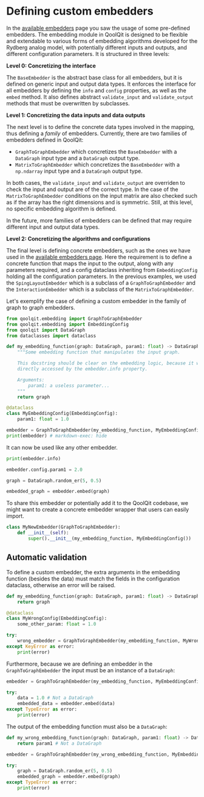 # Defining custom embedders

In the [available embedders](available_embedders.md) page you saw the usage of some pre-defined embedders. The embedding module in QoolQit is designed to be flexible and extendable to various forms of embedding algorithms developed for the Rydberg analog model, with potentially different inputs and outputs, and different configuration parameters. It is structured in three levels:

**Level 0: Concretizing the interface**

The `BaseEmbedder` is the abstract base class for all embedders, but it is defined on generic input and output data types. It enforces the interface for all embedders by defining the `info` and `config` properties, as well as the `embed` method. It also defines abstract `validate_input` and `validate_output` methods that must be overwritten by subclasses.

**Level 1: Concretizing the data inputs and data outputs**

The next level is to define the concrete data types involved in the mapping, thus defining a *family* of embedders. Currently, there are two families of embedders defined in QoolQit:

- `GraphToGraphEmbedder` which concretizes the `BaseEmbedder` with a `DataGraph` input type and a `DataGraph` output type.
- `MatrixToGraphEmbedder` which concretizes the `BaseEmbedder` with a `np.ndarray` input type and a `DataGraph` output type.

In both cases, the `validate_input` and `validate_output` are overriden to check the input and output are of the correct type. In the case of the `MatrixToGraphEmbedder` conditions on the input matrix are also checked such as if the array has the right dimensions and is symmetric. Still, at this level, no specific embedding algorithm is defined.

In the future, more families of embedders can be defined that may require different input and output data types.

**Level 2: Concretizing the algorithms and configurations**

The final level is defining concrete embedders, such as the ones we have used in the [available embedders page](available_embedders.md). Here the requirement is to define a concrete function that maps the input to the output, along with any parameters required, and a config dataclass inheriting from `EmbeddingConfig` holding all the configuration parameters. In the previous examples, we used the `SpingLayoutEmbedder` which is a subclass of a `GraphToGraphEmbedder` and the `InteractionEmbedder` which is a subclass of the `MatrixToGraphEmbedder`.

Let's exemplify the case of defining a custom embedder in the family of graph to graph embedders.

```python exec="on" source="material-block" result="json" session="embedding"
from qoolqit.embedding import GraphToGraphEmbedder
from qoolqit.embedding import EmbeddingConfig
from qoolqit import DataGraph
from dataclasses import dataclass

def my_embedding_function(graph: DataGraph, param1: float) -> DataGraph:
    """Some embedding function that manipulates the input graph.

    This docstring should be clear on the embedding logic, because it will be
    directly accessed by the embedder.info property.

    Arguments:
        param1: a useless parameter...
    """
    return graph

@dataclass
class MyEmbeddingConfig(EmbeddingConfig):
    param1: float = 1.0

embedder = GraphToGraphEmbedder(my_embedding_function, MyEmbeddingConfig())
print(embedder) # markdown-exec: hide
```

It can now be used like any other embedder.

```python exec="on" source="material-block" result="json" session="embedding"
print(embedder.info)

embedder.config.param1 = 2.0

graph = DataGraph.random_er(5, 0.5)

embedded_graph = embedder.embed(graph)
```

To share this embedder or potentially add it to the QoolQit codebase, we might want to create a concrete embedder wrapper that users can easily import.

```python exec="on" source="material-block" session="embedding"
class MyNewEmbedder(GraphToGraphEmbedder):
    def __init__(self):
        super().__init__(my_embedding_function, MyEmbeddingConfig())
```

## Automatic validation

To define a custom embedder, the extra arguments in the embedding function (besides the data) must match the fields in the configuration dataclass, otherwise an error will be raised.

```python exec="on" source="material-block" result="json" session="embedding"
def my_embedding_function(graph: DataGraph, param1: float) -> DataGraph:
    return graph

@dataclass
class MyWrongConfig(EmbeddingConfig):
    some_other_param: float = 1.0

try:
    wrong_embedder = GraphToGraphEmbedder(my_embedding_function, MyWrongConfig())
except KeyError as error:
    print(error)
```

Furthermore, because we are defining an embedder in the `GraphToGraphEmbedder` the input must be an instance of a `DataGraph`:

```python exec="on" source="material-block" result="json" session="embedding"
embedder = GraphToGraphEmbedder(my_embedding_function, MyEmbeddingConfig())

try:
    data = 1.0 # Not a DataGraph
    embedded_data = embedder.embed(data)
except TypeError as error:
    print(error)
```

The output of the embedding function must also be a `DataGraph`:

```python exec="on" source="material-block" result="json" session="embedding"
def my_wrong_embedding_function(graph: DataGraph, param1: float) -> DataGraph:
    return param1 # Not a DataGraph

embedder = GraphToGraphEmbedder(my_wrong_embedding_function, MyEmbeddingConfig())

try:
    graph = DataGraph.random_er(5, 0.5)
    embedded_graph = embedder.embed(graph)
except TypeError as error:
    print(error)
```
